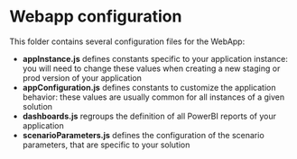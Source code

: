 # Webapp configuration

This folder contains several configuration files for the WebApp:

- **appInstance.js** defines constants specific to your application instance: you will need to change these values when
  creating a new staging or prod version of your application
- **appConfiguration.js** defines constants to customize the application behavior: these values are usually common for all
  instances of a given solution
- **dashboards.js** regroups the definition of all PowerBI reports of your application
- **scenarioParameters.js** defines the configuration of the scenario parameters, that are specific to your solution
